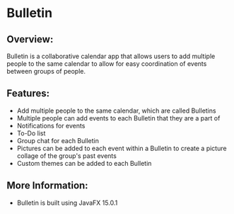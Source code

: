 # Bulletin

## Overview:
Bulletin is a collaborative calendar app that allows users to add multiple people to the same calendar to allow for easy coordination of events between groups of people.

## Features:
- Add multiple people to the same calendar, which are called Bulletins
- Multiple people can add events to each Bulletin that they are a part of
- Notifications for events
- To-Do list
- Group chat for each Bulletin
- Pictures can be added to each event within a Bulletin to create a picture collage of the group's past events
- Custom themes can be added to each Bulletin

## More Information:
- Bulletin is built using JavaFX 15.0.1
